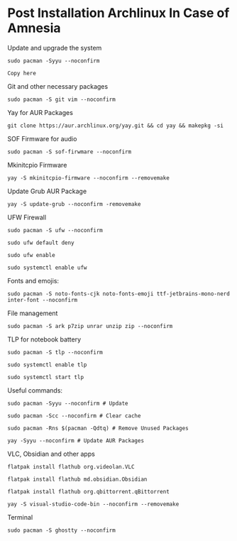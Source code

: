 # Post Installation Archlinux In Case of Amnesia

Update and upgrade the system

`sudo pacman -Syyu --noconfirm`

```
Copy here
```

Git and other necessary packages

`sudo pacman -S git vim --noconfirm`

Yay for AUR Packages

`git clone https://aur.archlinux.org/yay.git && cd yay && makepkg -si`

SOF Firmware for audio

`sudo pacman -S sof-firwmare --noconfirm`


Mkinitcpio Firmware 

`yay -S mkinitcpio-firmware --noconfirm --removemake` 


Update Grub AUR Package

`yay -S update-grub --noconfirm -removemake`


UFW Firewall

`sudo pacman -S ufw --noconfirm`


`sudo ufw default deny`

`sudo ufw enable`

`sudo systemctl enable ufw`


Fonts and emojis:

`sudo pacman -S noto-fonts-cjk noto-fonts-emoji ttf-jetbrains-mono-nerd inter-font --noconfirm`


File management

`sudo pacman -S ark p7zip unrar unzip zip --noconfirm` 


TLP for notebook battery

`sudo pacman -S tlp --noconfirm`

`sudo systemctl enable tlp`

`sudo systemctl start tlp`


Useful commands:

`sudo pacman -Syyu --noconfirm # Update`

`sudo pacman -Scc --noconfirm # Clear cache`

`sudo pacman -Rns $(pacman -Qdtq) # Remove Unused Packages`

`yay -Syyu --noconfirm # Update AUR Packages`


VLC, Obsidian and other apps

`flatpak install flathub org.videolan.VLC`

`flatpak install flathub md.obsidian.Obsidian`

`flatpak install flathub org.qbittorrent.qBittorrent`

`yay -S visual-studio-code-bin --noconfirm --removemake`


Terminal

`sudo pacman -S ghostty --noconfirm`




